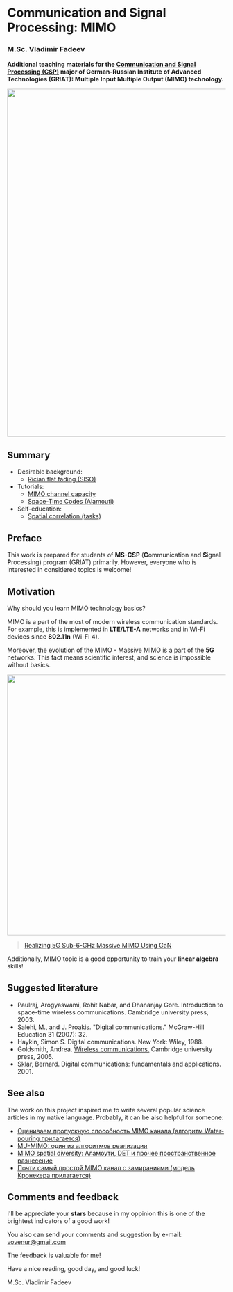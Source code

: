 # Communication and Signal Processing: MIMO
### M.Sc. Vladimir Fadeev

**Additional teaching materials for the [Communication and Signal Processing (CSP)](https://griat.kai.ru/communications-and-signal-processing) major of German-Russian Institute of Advanced Technologies (GRIAT): Multiple Input Multiple Output (MIMO) technology.**

<img src="https://www.welotec.com/files/CMS%20Landingpages/lte-mimo-antennen.jpg" width="800" />

## Summary

- Desirable background:
   * [Rician flat fading (SISO)](https://nbviewer.jupyter.org/github/kirlf/CSP/blob/master/MIMO/RicianFlatFadingMATLAB.ipynb) 
- Tutorials:
    * [MIMO channel capacity](https://nbviewer.jupyter.org/github/kirlf/CSP/blob/master/MIMO/MIMO%20Capacity.ipynb) 
    * [Space-Time Codes (Alamouti)](https://nbviewer.jupyter.org/github/kirlf/CSP/blob/master/MIMO/Alamouti.ipynb) 
- Self-education:
    * [Spatial correlation (tasks)](https://nbviewer.jupyter.org/github/kirlf/CSP/blob/master/MIMO/Spatial_Correlation.ipynb)


## Preface

This work is prepared for students of **MS-CSP** (**C**ommunication and **S**ignal **P**rocessing) program (GRIAT) primarily. However, everyone who is interested in considered topics is welcome!

## Motivation

Why should you learn MIMO technology basics?

MIMO is a part of the most of modern wireless communication standards. For example, this is implemented in **LTE/LTE-A** networks and in Wi-Fi devices since **802.11n** (Wi-Fi 4).

Moreover, the evolution of the MIMO - Massive MIMO is a part of the **5G** networks. This fact means scientific interest, and science is impossible without basics.

<img src="https://base.imgix.net/files/base/ebm/mwrf/image/2018/09/www_mwrf_com_sites_mwrf.com_files_1018_40P_Fig3.png?auto=format&fit=max&w=1440" width="600" />

> [Realizing 5G Sub-6-GHz Massive MIMO Using GaN](https://www.mwrf.com/semiconductors/realizing-5g-sub-6-ghz-massive-mimo-using-gan)

Additionally, MIMO topic is a good opportunity to train your **linear algebra** skills!

## Suggested literature

   * Paulraj, Arogyaswami, Rohit Nabar, and Dhananjay Gore. Introduction to space-time wireless communications. Cambridge university press, 2003.
   * Salehi, M., and J. Proakis. "Digital communications." McGraw-Hill Education 31 (2007): 32.
   * Haykin, Simon S. Digital communications. New York: Wiley, 1988.
   * Goldsmith, Andrea. [Wireless communications.](http://wsl.stanford.edu/~andrea/Wireless/Book.pdf) Cambridge university press, 2005.
   * Sklar, Bernard. Digital communications: fundamentals and applications. 2001.

## See also

The work on this project inspired me to write several popular science articles in my native language. Probably, it can be also helpful for someone:
   
   * [Оцениваем пропускную способность MIMO канала (алгоритм Water-pouring прилагается)](https://habr.com/ru/post/448570/)
   * [MU-MIMO: один из алгоритмов реализации](https://habr.com/ru/post/450948/)
   * [MIMO spatial diversity: Аламоути, DET и прочее пространственное разнесение](https://habr.com/ru/post/452494/)
   * [Почти самый простой MIMO канал с замираниями (модель Кронекера прилагается)](https://habr.com/ru/post/447172/)

## Comments and feedback

I'll be appreciate your **stars** because in my oppinion this is one of the brightest indicators of a good work!

You also can send your comments and suggestion by e-mail: vovenur@gmail.com

The feedback is valuable for me!

Have a nice reading, good day, and good luck!

M.Sc. Vladimir Fadeev
